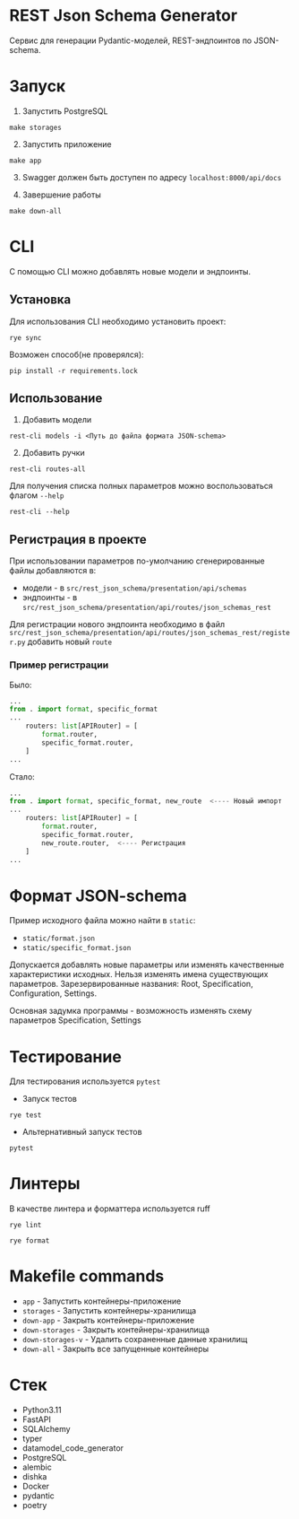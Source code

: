 # REST Json Schema Generator

Сервис для генерации Pydantic-моделей, REST-эндпоинтов по JSON-schema.

# Запуск

1. Запустить PostgreSQL

```shell
make storages
```

2. Запустить приложение

```shell
make app
```

3. Swagger должен быть доступен по адресу `localhost:8000/api/docs`

4. Завершение работы

```shell
make down-all
```

# CLI

С помощью CLI можно добавлять новые модели и эндпоинты.

## Установка

Для использования CLI необходимо установить проект:

```shell
rye sync
```

Возможен способ(не проверялся):

```shell
pip install -r requirements.lock
```

## Использование

1. Добавить модели

```shell
rest-cli models -i <Путь до файла формата JSON-schema>
```

2. Добавить ручки

```shell
rest-cli routes-all
```

Для получения списка полных параметров можно воспользоваться флагом `--help`

```shell
rest-cli --help
```

## Регистрация в проекте

При использовании параметров по-умолчанию сгенерированные файлы добавляются в:

- модели - в `src/rest_json_schema/presentation/api/schemas`
- эндпоинты - в `src/rest_json_schema/presentation/api/routes/json_schemas_rest`

Для регистрации нового эндпоинта необходимо в файл `src/rest_json_schema/presentation/api/routes/json_schemas_rest/register.py` добавить новый `route`

### Пример регистрации

Было:

```python
...
from . import format, specific_format
...
    routers: list[APIRouter] = [
        format.router,
        specific_format.router,
    ]
...
```

Стало:

```python
...
from . import format, specific_format, new_route  <---- Новый импорт
...
    routers: list[APIRouter] = [
        format.router,
        specific_format.router,
        new_route.router,  <---- Регистрация
    ]
...
```

# Формат JSON-schema

Пример исходного файла можно найти в `static`:

- `static/format.json`
- `static/specific_format.json`

Допускается добавлять новые параметры или изменять качественные характеристики исходных.
Нельзя изменять имена существующих параметров.
Зарезервированные названия: Root, Specification, Configuration, Settings.

Основная задумка программы - возможность изменять схему параметров Specification, Settings

# Тестирование

Для тестирования используется `pytest`

- Запуск тестов

```shell
rye test
```

- Альтернативный запуск тестов

```shell
pytest
```

# Линтеры

В качестве линтера и форматтера используется ruff

```shell
rye lint
```

```shell
rye format
```

# Makefile commands

- `app` - Запустить контейнеры-приложение
- `storages` - Запустить контейнеры-хранилища
- `down-app` - Закрыть контейнеры-приложение
- `down-storages` - Закрыть контейнеры-хранилища
- `down-storages-v` - Удалить сохраненные данные хранилищ
- `down-all` - Закрыть все запущенные контейнеры

# Стек

- Python3.11
- FastAPI
- SQLAlchemy
- typer
- datamodel_code_generator
- PostgreSQL
- alembic
- dishka
- Docker
- pydantic
- poetry
